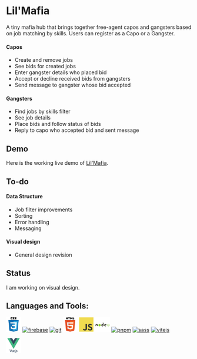 # Lil'Mafia

A tiny mafia hub that brings together free-agent capos and gangsters based on job matching by skills. Users can register as a Capo or a Gangster.

#### Capos

- Create and remove jobs
- See bids for created jobs
- Enter gangster details who placed bid
- Accept or decline received bids from gangsters
- Send message to gangster whose bid accepted

#### Gangsters

- Find jobs by skills filter
- See job details
- Place bids and follow status of bids
- Reply to capo who accepted bid and sent message

## Demo

Here is the working live demo of [Lil'Mafia](https://vue-crud-project-3e582.web.app/).

## To-do

#### Data Structure

- Job filter improvements
- Sorting
- Error handling
- Messaging

#### Visual design

- General design revision

## Status

I am working on visual design.

## Languages and Tools:

<p align="left"> 
<a href="https://www.w3schools.com/css/" target="_blank" rel="noreferrer">
<img src="https://raw.githubusercontent.com/devicons/devicon/master/icons/css3/css3-original-wordmark.svg" alt="css3" width="40" height="40"/></a>

<a href="https://firebase.google.com/" target="_blank" rel="noreferrer">
<img src="https://www.vectorlogo.zone/logos/firebase/firebase-icon.svg" alt="firebase" width="40" height="40"/></a>

<a href="https://git-scm.com/" target="_blank" rel="noreferrer">
<img src="https://www.vectorlogo.zone/logos/git-scm/git-scm-icon.svg" alt="git" width="40" height="40"/></a>

<a href="https://developer.mozilla.org/en-US/docs/Web/HTML" target="_blank" rel="noreferrer">
<img src="https://raw.githubusercontent.com/devicons/devicon/master/icons/html5/html5-original-wordmark.svg" alt="html5" width="40" height="40"/></a>

<a href="https://developer.mozilla.org/en-US/docs/Web/JavaScript" target="_blank" rel="noreferrer">
<img src="https://raw.githubusercontent.com/devicons/devicon/master/icons/javascript/javascript-original.svg" alt="javascript" width="40" height="40"/></a>

<a href="https://nodejs.org" target="_blank" rel="noreferrer">
<img src="https://raw.githubusercontent.com/devicons/devicon/master/icons/nodejs/nodejs-original-wordmark.svg" alt="nodejs" width="40" height="40"/></a>

<a href="https://pnpm.io/" target="_blank" rel="noreferrer">
<img src="https://d33wubrfki0l68.cloudfront.net/2f3acb83b7d2349f2194bc38c0f22f295908dc33/c0f76/tr/img/pnpm-no-name-with-frame.svg" alt="pnpm" width="40" height="40"/></a>

<a href="https://sass-lang.com" target="_blank" rel="noreferrer">
<img src="https://sass-lang.com/assets/img/logos/logo-b6e1ef6e.svg" alt="sass" width="40" height="40"/></a>

<a href="https://vitejs.dev/" target="_blank" rel="noreferrer">
<img src="https://vitejs.dev/logo.svg" alt="vitejs" width="40" height="40"/></a>

<a href="https://vuejs.org/" target="_blank" rel="noreferrer"> <img src="https://raw.githubusercontent.com/devicons/devicon/master/icons/vuejs/vuejs-original-wordmark.svg" alt="vuejs" width="40" height="40"/> </a> </p>

<!-- <a href="" target="_blank" rel="noreferrer">
<img src="" alt="" width="40" height="40"/></a> -->
